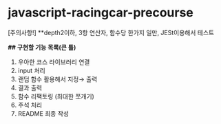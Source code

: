 # javascript-racingcar-precourse
[주의사항!]
**depth2이하, 3항 연산자, 함수당 한가지 일만, JESt이용해서 테스트

**## 구현할 기능 목록(큰 틀)**
1. 우아한 코스 라이브러리 연결
2. input 처리
3. 랜덤 함수 활용해서 지정→ 출력
4. 결과 출력
5. 함수 리팩토링 (최대한 쪼개기)
6. 주석 처리
7. README 최종 작성
